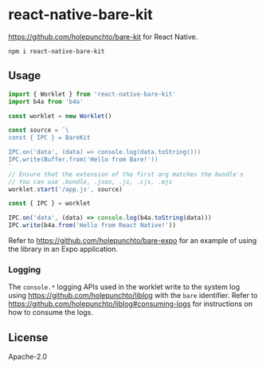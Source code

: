 # react-native-bare-kit

<https://github.com/holepunchto/bare-kit> for React Native.

```
npm i react-native-bare-kit
```

## Usage

```js
import { Worklet } from 'react-native-bare-kit'
import b4a from 'b4a'

const worklet = new Worklet()

const source = `\
const { IPC } = BareKit

IPC.on('data', (data) => console.log(data.toString()))
IPC.write(Buffer.from('Hello from Bare!'))
`
// Ensure that the extension of the first arg matches the bundle's
// You can use .bundle, .json, .js, .cjs, .mjs
worklet.start('/app.js', source)

const { IPC } = worklet

IPC.on('data', (data) => console.log(b4a.toString(data)))
IPC.write(b4a.from('Hello from React Native!'))
```

Refer to <https://github.com/holepunchto/bare-expo> for an example of using the library in an Expo application.

### Logging

The `console.*` logging APIs used in the worklet write to the system log using <https://github.com/holepunchto/liblog> with the `bare` identifier. Refer to <https://github.com/holepunchto/liblog#consuming-logs> for instructions on how to consume the logs.

## License

Apache-2.0
